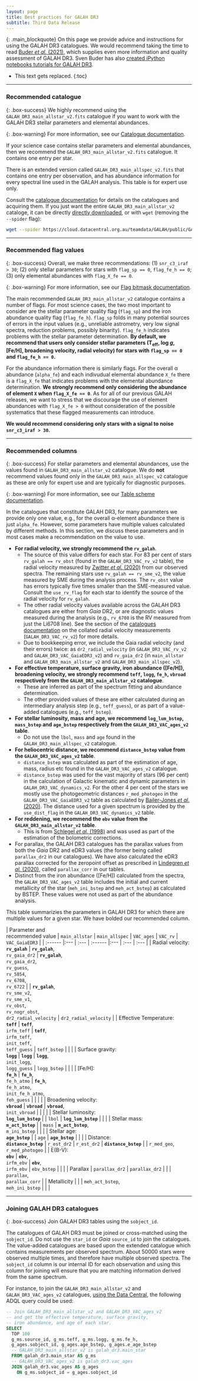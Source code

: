 ```yaml
---
layout: page
title: Best practices for GALAH DR3
subtitle: Third Data Release
---
```



{: .main_blockquote}
On this page we provide advice and instructions for using the GALAH DR3 catalogues. We would recommend taking the time to read [Buder *et al.* (2021)](https://doi.org/10.1093/mnras/stab1242), which supplies even more information and quality assessment of GALAH DR3. Sven Buder has also [created iPython notebooks tutorials for GALAH DR3](https://github.com/svenbuder/GALAH_DR3/tree/master/tutorials).

* This text gets replaced.
{:toc}

---

### Recommended catalogue

{: .box-success}
We highly recommend using the `GALAH_DR3_main_allstar_v2.fits` catalogue if you want to work with the GALAH DR3 stellar parameters and elemental abundances.

{: .box-warning}
For more information, see our [Catalogue documentation](/dr3/the_catalogues).

If your science case contains stellar parameters and elemental abundances, then we recommend the `GALAH_DR3_main_allstar_v2.fits` catalogue. It contains one entry per star.

There is an extended version called `GALAH_DR3_main_allspec_v2.fits` that contains one entry per observation, and has abundance information for every spectral line used in the GALAH analysis. This table is for expert use only.

Consult the [catalogue documentation](/dr3/the_catalogues) for details on the catalogues and acquiring them. If you just want the entire `GALAH_DR3_main_allstar_v2` cataloge, it can be directly [directly downloaded](https://cloud.datacentral.org.au/teamdata/GALAH/public/GALAH_DR3), or with `wget` (removing the `--spider` flag):

```bash
wget --spider https://cloud.datacentral.org.au/teamdata/GALAH/public/GALAH_DR3/GALAH_DR3_main_allstar_v2.fits
```

---

### Recommended flag values

{: .box-success}
Overall, we make three recommendations: (1) `snr_c3_iraf > 30`; (2) only stellar parameters for stars with `flag_sp == 0`, `flag_fe_h == 0`; (3) only elemental abundances with `flag_X_fe == 0`.

{: .box-warning}
For more information, see our [Flag bitmask documentation](/dr3/flags).

The main recommended `GALAH_DR3_main_allstar_v2` catalogue contains a number of flags. For most science cases, the two most important to consider are the stellar parameter quality flag (`flag_sp`) and the iron abundance quality flag (`flag_fe_h`). `flag_sp` folds in many potential sources of errors in the input values (e.g., unreliable astrometry, very low signal spectra, reduction problems, possibly binarity). `flag_fe_h` indicates problems with the stellar parameter determination. **By default, we recommend that users only consider stellar parameters (T<sub>eff</sub>, log *g*, [Fe/H], broadening velocity, radial velocity) for stars with `flag_sp == 0` and `flag_fe_h == 0`.**

For the abundance information there is similarly flags. For the overall α abundance (`alpha_fe`) and each indivudual elemental abundance `X_fe` there is a `flag_X_fe` that indicates problems with the elemental abundance determination. **We strongly recommend only considering the abundance of element `X` when `flag_X_fe == 0`**. As for all of our previous GALAH releases, we want to stress that we discourage the use of element abundances with `flag_X_fe > 0` without consideration of the possible systematics that these flagged measurements can introduce.

**We would recommend considering only stars with a signal to noise `snr_c3_iraf > 30`.**

---

### Recommended columns

{: .box-success}
For stellar parameters and elemental abundances, use the values found in `GALAH_DR3_main_allstar_v2` catalogue. We do **not** recommend values found only in the `GALAH_DR3_main_allspec_v2` catalogue as these are only for expert use and are typically for diagnostic purposes.

{: .box-warning}
For more information, see our [Table scheme documentation](/dr3/table_schema).

In the catalogues that constitute GALAH DR3, for many parameters we provide only one value, e.g., for the overall α-element abundance there is just `alpha_fe`. However, some parameters have multiple values calculated by different methods. In this section, we discuss these parameters and in most cases make a recommendation on the value to use.

* **For radial velocity, we strongly recommend the `rv_galah`**.
    - The source of this value differs for each star. For 83 per cent of stars `rv_galah == rv_obst` (found in the `GALAH_DR3_VAC_rv_v2` table), the radial velocity measured by [Zwitter *et al.* (2020)](https://arxiv.org/abs/arXiv:2012.12201) from our observed spectra. The remaining stars use `rv_galah == rv_sme_v2`, the value measured by SME during the analysis process. The `rv_obst` value has errors typically five times smaller than the SME-measured value. Consult the `use_rv_flag` for each star to identify the source of the radial velocity for `rv_galah`.
    - The other radial velocity values available across the GALAH DR3 catalogues are either from *Gaia* DR2, or are diagnostic values measured during the analysis (e.g., `rv_6708` is the RV measured from just the Li6708 line). See the section of the [catalogues documentation](/dr3/the_catalogues) on the collated radial velocity measurements (`GALAH_DR3_VAC_rv_v2`) for more details.
    - Due to bookkeeping error, we include the Gaia radial velocity (and their errors) twice: as `dr2_radial_velocity` (in `GALAH_DR3_VAC_rv_v2` and `GALAH_DR3_VAC_GaiaEDR3_v2`) and `rv_gaia_dr2` (in `main_allstar` and `GALAH_DR3_main_allstar_v2` and `GALAH_DR3_main_allspec_v2`).
* **For effective temperature, surface gravity, iron abundance ([Fe/H]), broadening velocity, we strongly recommend `teff`, `logg`, `fe_h`, `vbroad` respectively from the `GALAH_DR3_main_allstar_v2` catalogue**.
    - These are inferred as part of the spectrum fitting and abundance determination.
    - The other provided values of these are either calculated during an intermediary analysis step (e.g., `teff_guess`), or as part of a value-added catalogues (e.g., `teff_bstep`).
* **For stellar luminosity, mass and age, we recommend `log_lum_bstep`, `mass_bstep` and `age_bstep` respectively from the `GALAH_DR3_VAC_ages_v2` table**.
    - Do not use the `lbol`, `mass` and `age` found in the `GALAH_DR3_main_allspec_v2` catalogue.
* **For heliocentric distance, we recommend `distance_bstep` value from the `GALAH_DR3_VAC_ages_v2` table**.
    - `distance_bstep` was calculated as part of the estimation of age, mass, radius etc found in the `GALAH_DR3_VAC_ages_v2` catalogue.
    - `distance_bstep` was used for the vast majority of stars (96 per cent) in the calculation of Galactic kinematic and dynamic parameters in `GALAH_DR3_VAC_dynamics_v2`. For the other 4 per cent of the stars we mostly use the photogeometric distances `r_med_photogeo` in the `GALAH_DR3_VAC_GaiaEDR3_v2` table as calculated by [Bailer-Jones *et al.* (2020)](https://doi.org/10.3847/1538-3881/abd806). The distance used for a given spectrum is provided by the `use_dist_flag` in the `GALAH_DR3_VAC_dynamics_v2` table.
* **For reddening, we recommend the `ebv` value from the `GALAH_DR3_main_allstar_v2` table**.
    - This is from [Schlegel *et al.* (1998)](https://doi.org/10.1086/305772) and was used as part of the estimation of the bolometric corrections.
* For parallax, the GALAH DR3 catalogues has the parallax values from both the *Gaia* DR2 and eDR3 values (the former being called `parallax_dr2` in our catalogues). We have also calculated the eDR3 parallax corrected for the zeropoint offset as prescribed in [Lindegren *et al.* (2020)](https://doi.org/10.1051/0004-6361/202039653 ), called `parallax_corr` in our tables.
* Distinct from the iron abundance ([Fe/H]) calculated from the spectra, the `GALAH_DR3_VAC_ages_v2` table includes the initial and current metallicity of the star (`meh_ini_bstep` and `meh_act_bstep`) as calculated by BSTEP. These values were not used as part of the abundance analysis.

This table summarizies the parameters in GALAH DR3 for which there are multiple values for a given star. We have bolded our recommended column.

| Parameter and<br/>recommended value | `main_allstar` | `main_allspec` | `VAC_ages` | `VAC_rv` | `VAC_GaiaEDR3` |
| :------ |:--- | :--- | :------ |:--- | :--- | :--- |
| Radial velocity:<br/>**`rv_galah`** | **`rv_galah`**,<br/>`rv_gaia_dr2` | **`rv_galah`**,<br/>`rv_gaia_dr2`,<br/>`rv_guess`,<br/>`rv_5854`,<br/>`rv_6708`,<br/>`rv_6722` |  | **`rv_galah`**,<br/>`rv_sme_v2`,<br/>`rv_sme_v1`,<br/>`rv_obst`,<br/>`rv_nogr_obst`,<br/>`dr2_radial_velocity` | `dr2_radial_velocity` |
| Effective Temperature:<br/>**`teff`** | **`teff`**,<br/>`irfm_teff` | **`teff`**,<br/>`irfm_teff`,<br/>`init_teff`,<br/>`teff_guess` | `teff_bstep` |  |  |
| Surface gravity:<br/>**`logg`** | **`logg`** | **`logg`**,<br/>`init_logg`,<br/>`logg_guess` | `logg_bstep` |  |  |
| [Fe/H]:<br/>**`fe_h`** |  **`fe_h`**,<br/>`fe_h_atmo` |  **`fe_h`**,<br/>`fe_h_atmo`,<br/>`init_fe_h_atmo`,<br/>`feh_guess` |  |  |  |
| Broadening velocity:<br/>**`vbroad`** | **`vbroad`**  | **`vbroad`**,<br/>`init_vbroad` |  |  |  |
| Stellar luminosity:<br/>**`log_lum_bstep`** |  | `lbol` | **`log_lum_bstep`** |  |  |
| Stellar mass:<br/>**`m_act_bstep`** |  | `mass` | **`m_act_bstep`**,<br/>`m_ini_bstep` |  |  |
| Stellar age:<br/>**`age_bstep`** |  | `age` | **`age_bstep`** |  |  |
| Distance:<br/>**`distance_bstep`** | `r_est_dr2` | `r_est_dr2` | **`distance_bstep`** |  | `r_med_geo`,<br/>`r_med_photogeo` |
| E(B-V):<br/>**`ebv`** | **`ebv`**,<br/>`irfm_ebv` | **`ebv`**,<br/>`irfm_ebv` | `ebv_bstep` |  |  |
| Parallax  | `parallax_dr2` | `parallax_dr2` |  |  | `parallax`,<br/>`parallax_corr` |
| Metallicity |  |  | `meh_act_bstep`,<br/>`meh_ini_bstep` |  |  |


---

### Joining GALAH DR3 catalogues

{: .box-success}
Join GALAH DR3 tables using the `sobject_id`.

The catalogues of GALAH DR3 must be joined or cross-matched using the `sobject_id`. Do not use the `star_id` or *Gaia* `source_id` to join the catalogues. The value-added catalogues are based upon the extended catalogue which contains measurements per observed spectrum. About 50000 stars were observed multiple times, and therefore have multiple observed spectra. The `sobject_id` column is our internal ID for each observation and using this column for joining will ensure that you are matching information derived from the same spectrum.

For instance, to join the `GALAH_DR3_main_allstar_v2` and `GALAH_DR3_VAC_ages_v2` catalogues, [using the Data Central](https://datacentral.org.au/services/query/), the following ADQL query could be used:

```sql
-- Join GALAH_DR3_main_allstar_v2 and GALAH_DR3_VAC_ages_v2
-- and get the effective temperature, surface gravity,
-- iron abundance, and age of each star.
SELECT
  TOP 100
  g_ms.source_id, g_ms.teff, g_ms.logg, g_ms.fe_h,
  g_ages.sobject_id, g_ages.age_bstep, g_ages.e_age_bstep
  -- GALAH_DR3_main_allstar_v2 is galah_dr3.main_star
  FROM galah_dr3.main_star AS g_ms
  -- GALAH_DR3_VAC_ages_v2 is galah_dr3.vac_ages
  JOIN galah_dr3.vac_ages AS g_ages
  	ON g_ms.sobject_id = g_ages.sobject_id
```
